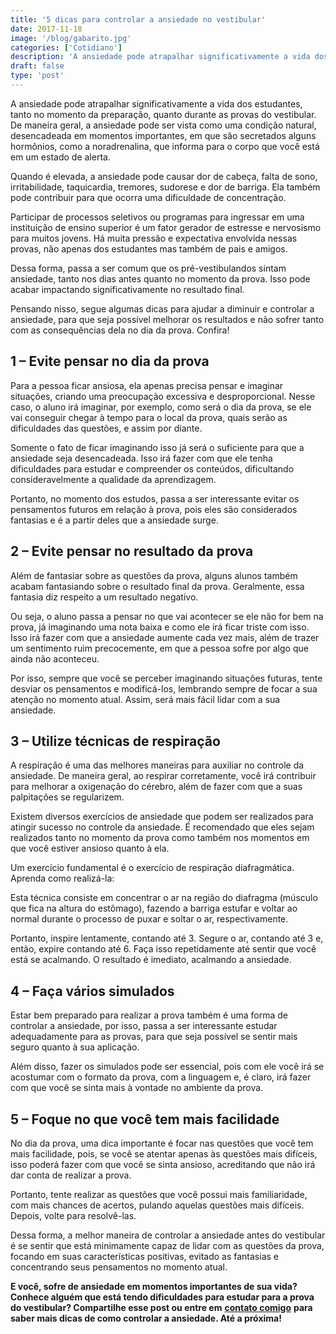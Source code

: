 ```yaml
---
title: '5 dicas para controlar a ansiedade no vestibular'
date: 2017-11-18
image: '/blog/gabarito.jpg'
categories: ['Cotidiano']
description: 'A ansiedade pode atrapalhar significativamente a vida dos estudantes, tanto no momento da preparação, quanto durante as provas...Ansiedade no vestibular...'
draft: false
type: 'post'
---
```


A ansiedade pode atrapalhar significativamente a vida dos estudantes, tanto no momento da preparação, quanto durante as provas do vestibular. De maneira geral, a ansiedade pode ser vista como uma condição natural, desencadeada em momentos importantes, em que são secretados alguns hormônios, como a noradrenalina, que informa para o corpo que você está em um estado de alerta.

Quando é elevada, a ansiedade pode causar dor de cabeça, falta de sono, irritabilidade, taquicardia, tremores, sudorese e dor de barriga. Ela também pode contribuir para que ocorra uma dificuldade de concentração.

Participar de processos seletivos ou programas para ingressar em uma instituição de ensino superior é um fator gerador de estresse e nervosismo para muitos jovens. Há muita pressão e expectativa envolvida nessas provas, não apenas dos estudantes mas também de pais e amigos.

Dessa forma, passa a ser comum que os pré-vestibulandos sintam ansiedade, tanto nos dias antes quanto no momento da prova. Isso pode acabar impactando significativamente no resultado final.

Pensando nisso, segue algumas dicas para ajudar a diminuir e controlar a ansiedade, para que seja possível melhorar os resultados e não sofrer tanto com as consequências dela no dia da prova. Confira!

## **1 – Evite pensar no dia da prova**

Para a pessoa ficar ansiosa, ela apenas precisa pensar e imaginar situações, criando uma preocupação excessiva e desproporcional. Nesse caso, o aluno irá imaginar, por exemplo, como será o dia da prova, se ele vai conseguir chegar à tempo para o local da prova, quais serão as dificuldades das questões, e assim por diante.

Somente o fato de ficar imaginando isso já será o suficiente para que a ansiedade seja desencadeada. Isso irá fazer com que ele tenha dificuldades para estudar e compreender os conteúdos, dificultando consideravelmente a qualidade da aprendizagem.

Portanto, no momento dos estudos, passa a ser interessante evitar os pensamentos futuros em relação à prova, pois eles são considerados fantasias e é a partir deles que a ansiedade surge.

## **2 – Evite pensar no resultado da prova**

Além de fantasiar sobre as questões da prova, alguns alunos também acabam fantasiando sobre o resultado final da prova. Geralmente, essa fantasia diz respeito a um resultado negativo.

Ou seja, o aluno passa a pensar no que vai acontecer se ele não for bem na prova, já imaginando uma nota baixa e como ele irá ficar triste com isso. Isso irá fazer com que a ansiedade aumente cada vez mais, além de trazer um sentimento ruim precocemente, em que a pessoa sofre por algo que ainda não aconteceu.

Por isso, sempre que você se perceber imaginando situações futuras, tente desviar os pensamentos e modificá-los, lembrando sempre de focar a sua atenção no momento atual. Assim, será mais fácil lidar com a sua ansiedade.

## **3 – Utilize técnicas de respiração**

A respiração é uma das melhores maneiras para auxiliar no controle da ansiedade. De maneira geral, ao respirar corretamente, você irá contribuir para melhorar a oxigenação do cérebro, além de fazer com que a suas palpitações se regularizem.

Existem diversos exercícios de ansiedade que podem ser realizados para atingir sucesso no controle da ansiedade. É recomendado que eles sejam realizados tanto no momento da prova como também nos momentos em que você estiver ansioso quanto à ela.

Um exercício fundamental é o exercício de respiração diafragmática. Aprenda como realizá-la:

Esta técnica consiste em concentrar o ar na região do diafragma (músculo que fica na altura do estômago), fazendo a barriga estufar e voltar ao normal durante o processo de puxar e soltar o ar, respectivamente.

Portanto, inspire lentamente, contando até 3. Segure o ar, contando até 3 e, então, expire contando até 6. Faça isso repetidamente até sentir que você está se acalmando. O resultado é imediato, acalmando a ansiedade.

## **4 – Faça vários simulados**

Estar bem preparado para realizar a prova também é uma forma de controlar a ansiedade, por isso, passa a ser interessante estudar adequadamente para as provas, para que seja possível se sentir mais seguro quanto à sua aplicação.

Além disso, fazer os simulados pode ser essencial, pois com ele você irá se acostumar com o formato da prova, com a linguagem e, é claro, irá fazer com que você se sinta mais à vontade no ambiente da prova.

## **5 – Foque no que você tem mais facilidade**

No dia da prova, uma dica importante é focar nas questões que você tem mais facilidade, pois, se você se atentar apenas às questões mais difíceis, isso poderá fazer com que você se sinta ansioso, acreditando que não irá dar conta de realizar a prova.

Portanto, tente realizar as questões que você possui mais familiaridade, com mais chances de acertos, pulando aquelas questões mais difíceis. Depois, volte para resolvê-las.

Dessa forma, a melhor maneira de controlar a ansiedade antes do vestibular é se sentir que está minimamente capaz de lidar com as questões da prova, focando em suas características positivas, evitado as fantasias e concentrando seus pensamentos no momento atual.

**E você, sofre de ansiedade em momentos importantes de sua vida? Conhece alguém que está tendo dificuldades para estudar para a prova do vestibular? Compartilhe esse post ou entre em** [**contato comigo**](/contato/) **para saber mais dicas de como controlar a ansiedade. Até a próxima!**
